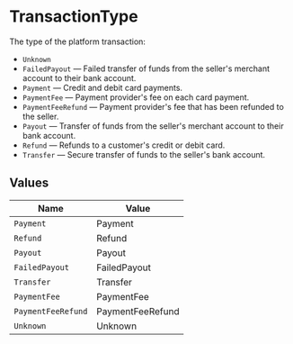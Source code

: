 # TransactionType

The type of the platform transaction:  
- `Unknown`  
- `FailedPayout` — Failed transfer of funds from the seller's merchant account to their bank account.  
- `Payment` — Credit and debit card payments.  
- `PaymentFee` — Payment provider's fee on each card payment.  
- `PaymentFeeRefund` — Payment provider's fee that has been refunded to the seller.  
- `Payout` — Transfer of funds from the seller's merchant account to their bank account.  
- `Refund` — Refunds to a customer's credit or debit card.  
- `Transfer` — Secure transfer of funds to the seller's bank account.  


## Values

| Name               | Value              |
| ------------------ | ------------------ |
| `Payment`          | Payment            |
| `Refund`           | Refund             |
| `Payout`           | Payout             |
| `FailedPayout`     | FailedPayout       |
| `Transfer`         | Transfer           |
| `PaymentFee`       | PaymentFee         |
| `PaymentFeeRefund` | PaymentFeeRefund   |
| `Unknown`          | Unknown            |